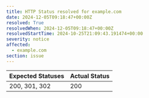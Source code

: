 ```yaml
---
title: HTTP Status resolved for example.com
date: 2024-12-05T09:18:47+00:00Z
resolved: True
resolvedWhen: 2024-12-05T09:18:47+00:00Z
resolvedStartTime: 2024-10-25T21:09:43.191474+00:00
severity: notice
affected:
  - example.com
section: issue
---
```


| Expected Statuses | Actual Status  |
|-------------------|----------------|
| 200, 301, 302 | 200 |
